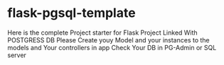 # flask-pgsql-template
Here is the complete Project starter for Flask Project Linked With POSTGRESS DB
Please Create youy Model and your instances to the models and Your controllers in app
Check Your DB in PG-Admin or SQL server
